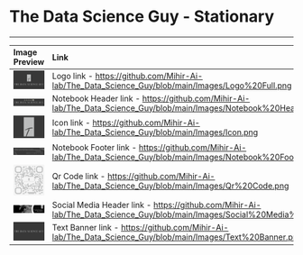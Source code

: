 # **The Data Science Guy - Stationary**
---

| Image Preview | Link |
|:--|:--|
| <img src="https://github.com/Mihir-Ai-lab/The_Data_Science_Guy/blob/main/Images/Logo%20Full.png"> | Logo link - https://github.com/Mihir-Ai-lab/The_Data_Science_Guy/blob/main/Images/Logo%20Full.png | 
| <img src="https://github.com/Mihir-Ai-lab/The_Data_Science_Guy/blob/main/Images/Notebook%20Header.png"> | Notebook Header link - https://github.com/Mihir-Ai-lab/The_Data_Science_Guy/blob/main/Images/Notebook%20Header.png |
| <img src="https://github.com/Mihir-Ai-lab/The_Data_Science_Guy/blob/main/Images/Icon.png"> | Icon link - https://github.com/Mihir-Ai-lab/The_Data_Science_Guy/blob/main/Images/Icon.png |
| <img src="https://github.com/Mihir-Ai-lab/The_Data_Science_Guy/blob/main/Images/Notebook%20Footer.png"> | Notebook Footer link - https://github.com/Mihir-Ai-lab/The_Data_Science_Guy/blob/main/Images/Notebook%20Footer.png |
| <img src="https://github.com/Mihir-Ai-lab/The_Data_Science_Guy/blob/main/Images/Qr%20Code.png"> | Qr Code link - https://github.com/Mihir-Ai-lab/The_Data_Science_Guy/blob/main/Images/Qr%20Code.png |
| <img src="https://github.com/Mihir-Ai-lab/The_Data_Science_Guy/blob/main/Images/Social%20Media%20Header.png"> | Social Media Header link - https://github.com/Mihir-Ai-lab/The_Data_Science_Guy/blob/main/Images/Social%20Media%20Header.png |
| <img src="https://github.com/Mihir-Ai-lab/The_Data_Science_Guy/blob/main/Images/Text%20Banner.png"> | Text Banner link - https://github.com/Mihir-Ai-lab/The_Data_Science_Guy/blob/main/Images/Text%20Banner.png |
